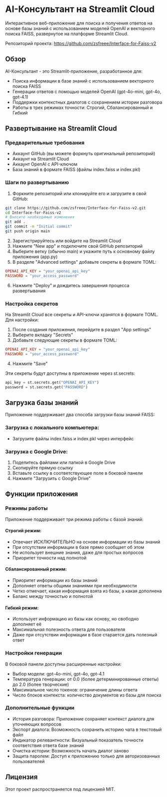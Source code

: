 # AI-Консультант на Streamlit Cloud

Интерактивное веб-приложение для поиска и получения ответов на основе базы знаний с использованием моделей OpenAI и векторного поиска FAISS, развернутое на платформе Streamlit Cloud.

Репозиторий проекта: https://github.com/zsfreee/Interface-for-Faiss-v2

## Обзор

AI-Консультант - это Streamlit-приложение, разработанное для:

- Поиска информации в базе знаний с использованием векторного поиска FAISS
- Генерации ответов с помощью моделей OpenAI (gpt-4o-mini, gpt-4o, gpt-4.1)
- Поддержки контекстных диалогов с сохранением истории разговора
- Работы в трех режимах точности: Строгий, Сбалансированный и Гибкий

## Развертывание на Streamlit Cloud

### Предварительные требования

- Аккаунт GitHub (вы можете форкнуть оригинальный репозиторий)
- Аккаунт на Streamlit Cloud
- Аккаунт OpenAI с API-ключом
- База знаний в формате FAISS (файлы index.faiss и index.pkl)

### Шаги по развертыванию

1. Форкните репозиторий или клонируйте его и загрузите в свой GitHub:

```bash
git clone https://github.com/zsfreee/Interface-for-Faiss-v2.git
cd Interface-for-Faiss-v2
# Внесите необходимые изменения
git add .
git commit -m "Initial commit"
git push origin main
```

2. Зарегистрируйтесь или войдите на Streamlit Cloud
3. Нажмите "New app" и подключите свой GitHub репозиторий
4. Выберите ветку (обычно main) и укажите путь к основному файлу приложения (app.py)
5. В разделе "Advanced settings" добавьте секреты в формате TOML:

```toml
OPENAI_API_KEY = "your_openai_api_key"
PASSWORD = "your_access_password"
```

6. Нажмите "Deploy" и дождитесь завершения процесса развертывания

### Настройка секретов

На Streamlit Cloud все секреты и API-ключи хранятся в формате TOML. Для настройки:

1. После создания приложения, перейдите в раздел "App settings"
2. Выберите вкладку "Secrets"
3. Добавьте следующие секреты в формате TOML:

```toml
OPENAI_API_KEY = "your_openai_api_key"
PASSWORD = "your_access_password"
```

4. Нажмите "Save"

Эти секреты будут доступны в приложении через st.secrets:
```python
api_key = st.secrets.get("OPENAI_API_KEY")
password = st.secrets.get("PASSWORD")
```

## Загрузка базы знаний

Приложение поддерживает два способа загрузки базы знаний FAISS:

### Загрузка с локального компьютера:

- Загрузите файлы index.faiss и index.pkl через интерфейс

### Загрузка с Google Drive:

1. Поделитесь файлами или папкой в Google Drive
2. Скопируйте прямую ссылку
3. Вставьте ссылку в соответствующее поле в боковой панели
4. Нажмите "Загрузить с Google Drive"

## Функции приложения

### Режимы работы

Приложение поддерживает три режима работы с базой знаний:

#### Строгий режим:

- Отвечает ИСКЛЮЧИТЕЛЬНО на основе информации из базы знаний
- При отсутствии информации в базе прямо сообщает об этом
- Не использует внешние знания, даже для простых вопросов
- Приоритет точности над полнотой

#### Сбалансированный режим:

- Приоритет информации из базы знаний
- Дополняет ответы общими знаниями при необходимости
- Четко отмечает, какая информация взята из базы, а какая дополнена
- Баланс между точностью и полнотой

#### Гибкий режим:

- Использует информацию из базы как основу, но свободно дополняет её
- Максимальная полезность ответа для пользователя
- Даже при отсутствии информации в базе старается дать полезный ответ

### Настройки генерации

В боковой панели доступны расширенные настройки:

- Выбор модели: gpt-4o-mini, gpt-4o, gpt-4.1
- Температура генерации: от 0.0 (более детерминированные ответы) до 2.0 (более творческие)
- Максимальное число токенов: ограничение длины ответа
- Число блоков контекста: количество документов из базы для поиска

### Дополнительные функции

- История разговора: Приложение сохраняет контекст диалога для уточняющих вопросов
- Экспорт диалога: Возможность сохранить историю чата в текстовый файл
- Индикатор релевантности: Визуальный показатель точности соответствия ответа базе знаний
- Очистка истории: Возможность начать диалог заново
- Защита паролем: Доступ к приложению только для авторизованных пользователей

## Лицензия

Этот проект распространяется под лицензией MIT.
